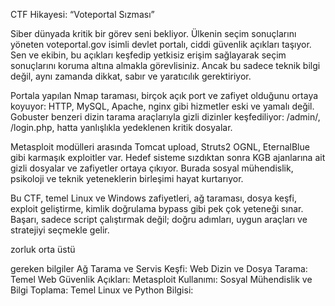CTF Hikayesi: “Voteportal Sızması”

Siber dünyada kritik bir görev seni bekliyor. Ülkenin seçim sonuçlarını yöneten voteportal.gov isimli devlet portalı, ciddi güvenlik açıkları taşıyor. Sen ve ekibin, bu açıkları keşfedip yetkisiz erişim sağlayarak seçim sonuçlarını koruma altına almakla görevlisiniz. Ancak bu sadece teknik bilgi değil, aynı zamanda dikkat, sabır ve yaratıcılık gerektiriyor.

Portala yapılan Nmap taraması, birçok açık port ve zafiyet olduğunu ortaya koyuyor: HTTP, MySQL, Apache, nginx gibi hizmetler eski ve yamalı değil. Gobuster benzeri dizin tarama araçlarıyla gizli dizinler keşfediliyor: /admin/, /login.php, hatta yanlışlıkla yedeklenen kritik dosyalar.

Metasploit modülleri arasında Tomcat upload, Struts2 OGNL, EternalBlue gibi karmaşık exploitler var. Hedef sisteme sızdıktan sonra KGB ajanlarına ait gizli dosyalar ve zafiyetler ortaya çıkıyor. Burada sosyal mühendislik, psikoloji ve teknik yeteneklerin birleşimi hayat kurtarıyor.

Bu CTF, temel Linux ve Windows zafiyetleri, ağ taraması, dosya keşfi, exploit geliştirme, kimlik doğrulama bypass gibi pek çok yeteneği sınar. Başarı, sadece script çalıştırmak değil; doğru adımları, uygun araçları ve stratejiyi seçmekle gelir.


zorluk
orta üstü

gereken bilgiler
Ağ Tarama ve Servis Keşfi:
Web Dizin ve Dosya Tarama:
Temel Web Güvenlik Açıkları:
Metasploit Kullanımı:
Sosyal Mühendislik ve Bilgi Toplama:
Temel Linux ve Python Bilgisi:


















